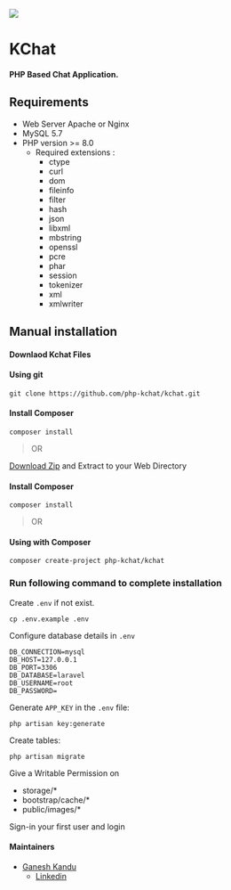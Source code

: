
![](https://github.com/php-kchat/kchat/blob/master/public/logo/3.svg)

# KChat
#### PHP Based Chat Application.

## Requirements

* Web Server Apache or Nginx
* MySQL 5.7
* PHP version >= 8.0
    * Required extensions :
        * ctype
        * curl
        * dom
        * fileinfo
        * filter
        * hash
        * json
        * libxml
        * mbstring
        * openssl
        * pcre
        * phar
        * session
        * tokenizer
        * xml
        * xmlwriter

## Manual installation

#### Downlaod Kchat Files

#### Using git

```
git clone https://github.com/php-kchat/kchat.git
```

#### Install Composer

```
composer install
```

> OR

[Download Zip](https://github.com/php-kchat/kchat/archive/refs/heads/master.zip)
and Extract to your Web Directory

#### Install Composer

```
composer install
```

> OR

#### Using with Composer

```
composer create-project php-kchat/kchat
```

### Run following command to complete installation

Create ``.env`` if not exist.
```
cp .env.example .env
```

Configure database details in ``.env``
```
DB_CONNECTION=mysql
DB_HOST=127.0.0.1
DB_PORT=3306
DB_DATABASE=laravel
DB_USERNAME=root
DB_PASSWORD=
```

Generate ``APP_KEY`` in the ``.env`` file:
```
php artisan key:generate
```

Create tables:
```
php artisan migrate
```

Give a Writable Permission on

- storage/*
- bootstrap/cache/*
- public/images/*

Sign-in your first user and login

#### Maintainers

- [Ganesh Kandu](https://github.com/GaneshKandu)
	- [Linkedin](https://www.linkedin.com/in/ganeshkandu/)
